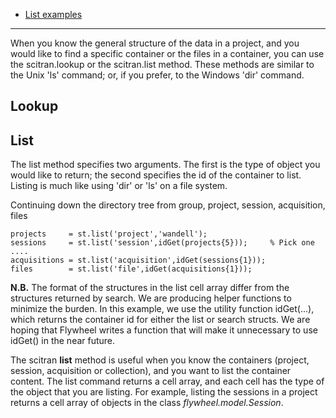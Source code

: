 * [List examples](List-examples)

***
When you know the general structure of the data in a project, and you would like to find a specific container or the files in a container, you can use the scitran.lookup or the scitran.list method.  These methods are similar to the Unix 'ls' command; or, if you prefer, to the Windows 'dir' command.

## Lookup

## List
The list method specifies two arguments.  The first is the type of object you would like to return; the second specifies the id of the container to list.  Listing is much like using 'dir' or 'ls' on a file system.

Continuing down the directory tree from group, project, session, acquisition, files

    projects     = st.list('project','wandell');
    sessions     = st.list('session',idGet(projects{5}));     % Pick one ....
    acquisitions = st.list('acquisition',idGet(sessions{1})); 
    files        = st.list('file',idGet(acquisitions{1})); 

**N.B.** The format of the structures in the list cell array differ from the structures returned by search.  We are producing helper functions to minimize the burden.  In this example, we use the utility function idGet(...), which returns the container id for either the list or search structs. We are hoping that Flywheel writes a function that will make it unnecessary to use idGet() in the near future.

The scitran **list** method is useful when you know the containers (project, session, acquisition or collection), and you want to list the container content. The list command returns a cell array, and each cell has the type of the object that you are listing.  For example, listing the sessions in a project returns a cell array of objects in the class _flywheel.model.Session_.